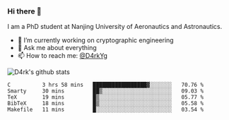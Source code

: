 ### Hi there 👋

I am a PhD student at Nanjing University of Aeronautics and Astronautics.

- 🔭 I’m currently working on cryptographic engineering
- 💬 Ask me about everything
- 📫 How to reach me: [@D4rkYg](https://twitter.com/D4rkYg)

![D4rk's github stats](https://github-readme-stats.vercel.app/api?username=dd4rk&show_icons=true&title_color=fff&icon_color=79ff97&text_color=9f9f9f&bg_color=151515)

<!--START_SECTION:waka-->
```text
C          3 hrs 58 mins   █████████████████▓░░░░░░░   70.76 % 
Smarty     30 mins         ██▒░░░░░░░░░░░░░░░░░░░░░░   09.03 % 
TeX        19 mins         █▒░░░░░░░░░░░░░░░░░░░░░░░   05.77 % 
BibTeX     18 mins         █▒░░░░░░░░░░░░░░░░░░░░░░░   05.58 % 
Makefile   11 mins         █░░░░░░░░░░░░░░░░░░░░░░░░   03.54 % 
```
<!--END_SECTION:waka-->
